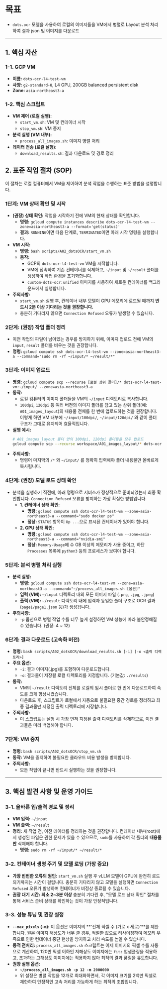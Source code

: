 # 목표

- `dots.ocr` 모델을 사용하여 로컬의 이미지들을 VM에서 병렬로 Layout 분석 처리하여 결과 json 및 이미지를 다운로드

---

## 1. 핵심 자산

### 1-1. GCP VM

- **이름:** `dots-ocr-l4-test-vm`
- **사양:** `g2-standard-8`, L4 GPU, 200GB balanced persistent disk
- **Zone:** `asia-northeast3-a`

### 1-2. 핵심 스크립트

- **VM 제어 (로컬 실행):**
  - `start_vm.sh`: VM 및 컨테이너 시작
  - `stop_vm.sh`: VM 중지
- **분석 실행 (VM 내부):**
  - `process_all_images.sh`: 이미지 병렬 처리
- **데이터 전송 (로컬 실행):**
  - `download_results.sh`: 결과 다운로드 및 경로 정리

## 2. 표준 작업 절차 (SOP)

이 절차는 로컬 컴퓨터에서 VM을 제어하여 분석 작업을 수행하는 표준 방법을 설명합니다.

### 1단계: VM 상태 확인 및 시작

- **(권장) 상태 확인:** 작업을 시작하기 전에 VM의 현재 상태를 확인합니다.
  - **명령:** `gcloud compute instances describe dots-ocr-l4-test-vm --zone=asia-northeast3-a --format='get(status)'`
  - **결과:** `RUNNING`이면 다음 단계로, `TERMINATED`이면 아래 시작 명령을 실행합니다.
- **VM 시작:**
  - **명령:** `bash scripts/A02_dotsOCR/start_vm.sh`
  - **동작:**
    - GCP의 `dots-ocr-l4-test-vm` VM을 시작합니다.
    - VM에 접속하여 기존 컨테이너를 삭제하고, `~/input` 및 `~/result` 폴더를 생성하여 작업 환경을 초기화합니다.
    - `custom-dots-ocr:unified` 이미지를 사용하여 새로운 컨테이너를 백그라운드에서 실행합니다.
- **주의사항:**
  - `start_vm.sh` 실행 후, 컨테이너 내부 모델이 GPU 메모리에 로드될 때까지 **반드시 2분 이상 기다리는 것을 권장합니다.**
  - 충분히 기다리지 않으면 `Connection Refused` 오류가 발생할 수 있습니다.

### 2단계: (권장) 작업 폴더 정리

- 이전 작업의 파일이 남아있는 경우를 방지하기 위해, 이미지 업로드 전에 VM의 `input`, `result` 폴더를 비우는 것을 권장합니다.
- **명령:** `gcloud compute ssh dots-ocr-l4-test-vm --zone=asia-northeast3-a --command="sudo rm -rf ~/input/* ~/result/*"`

### 3단계: 이미지 업로드

- **명령:** `gcloud compute scp --recurse [로컬 상위 폴더]/* dots-ocr-l4-test-vm:~/input/ --zone=asia-northeast3-a`
- **동작:**
  - 로컬 컴퓨터의 이미지 폴더들을 VM의 `~/input` 디렉토리로 복사합니다.
  - `100dpi`, `120dpi` 등 여러 버전의 이미지 폴더를 담고 있는 상위 폴더(예: `A01_images_layout`)의 내용물 전체를 한 번에 업로드하는 것을 권장합니다. 이렇게 하면 VM 내부에 `~/input/100dpi/`, `~/input/120dpi/` 와 같이 폴더 구조가 그대로 유지되어 효율적입니다.
- **실행 예시:**
  ```bash
  # A01_images_layout 폴더 안의 100dpi, 120dpi 폴더들을 모두 업로드
  gcloud compute scp --recurse workspace/A01_images_layout/* dots-ocr-l4-test-vm:~/input/ --zone=asia-northeast3-a
  ```
- **주의사항:**
  - 명령어 마지막의 `/*` 와 `~/input/` 를 정확히 입력해야 폴더 내용물만 올바르게 복사됩니다.

### 4단계: (권장) 모델 로드 상태 확인

- 분석을 실행하기 직전에, 아래 명령으로 서비스가 정상적으로 준비되었는지 최종 확인합니다. `Connection Refused` 오류를 방지하는 가장 확실한 방법입니다.
  - **1. 컨테이너 상태 확인:**
    - **명령:** `gcloud compute ssh dots-ocr-l4-test-vm --zone=asia-northeast3-a --command="sudo docker ps"`
    - **정상:** `STATUS` 항목이 `Up ...`으로 표시된 컨테이너가 있어야 합니다.
  - **2. GPU 상태 확인:**
    - **명령:** `gcloud compute ssh dots-ocr-l4-test-vm --zone=asia-northeast3-a --command="nvidia-smi"`
    - **정상:** `Memory-Usage`에 수 GB 이상의 메모리가 사용 중이고, 하단 `Processes` 목록에 `python3` 등의 프로세스가 보여야 합니다.

### 5단계: 분석 병렬 처리 실행

- **분석 실행:**
  - **명령:** `gcloud compute ssh dots-ocr-l4-test-vm --zone=asia-northeast3-a --command="~/process_all_images.sh [옵션]"`
  - **입력 (VM):** `~/input` 디렉토리 내의 모든 이미지 파일 (`.png`, `.jpg`, `.jpeg`)
  - **출력 (VM):** `~/result` 디렉토리 내에 입력과 동일한 폴더 구조로 OCR 결과(`page1/page1.json` 등)가 생성됩니다.
- **주의사항:**
  - `-p` 옵션으로 병렬 작업 수를 너무 높게 설정하면 VM 성능에 따라 불안정해질 수 있습니다. (권장: 4 ~ 12)

### 6단계: 결과 다운로드 (고속화 버전)

- **명령:** `bash scripts/A02_dotsOCR/download_results.sh [-i] [-o <출력 디렉토리>]`
- **주요 옵션:**
  - `-i`: 결과 이미지(.jpg)를 포함하여 다운로드합니다.
  - `-o`: 결과물이 저장될 로컬 디렉토리를 지정합니다. (기본값: `./results`)
- **동작:**
  - VM의 `~/result` 디렉토리 전체를 로컬의 임시 폴더로 한 번에 다운로드하여 속도를 크게 향상시켰습니다.
  - 다운로드 후, 스크립트가 로컬에서 자동으로 불필요한 중간 경로를 정리하고 최종 결과물만 지정된 출력 디렉토리에 저장합니다.
- **주의사항:**
  - 이 스크립트는 실행 시 가장 먼저 지정된 출력 디렉토리를 삭제하므로, 이전 결과물은 미리 백업해야 합니다.

### 7단계: VM 중지

- **명령:** `bash scripts/A02_dotsOCR/stop_vm.sh`
- **동작:** VM을 중지하여 불필요한 클라우드 비용 발생을 방지합니다.
- **주의사항:**
  - 모든 작업이 끝나면 반드시 실행하는 것을 권장합니다.

---

## 3. 핵심 발견 사항 및 운영 가이드

### 3-1. 올바른 입/출력 경로 및 정리

- **VM 입력:** `~/input`
- **VM 출력:** `~/result`
- **정리:** 새 작업 전, 이전 데이터를 정리하는 것을 권장합니다. 컨테이너 내부(root)에서 생성된 파일은 권한 문제가 있을 수 있으므로, `sudo`를 사용하여 각 폴더의 **내용물만** 삭제해야 합니다.
  - **명령:** `sudo rm -rf ~/input/* ~/result/*`

### 3-2. 컨테이너 생명 주기 및 모델 로딩 (가장 중요)

- **가장 빈번한 오류의 원인:** `start_vm.sh` 실행 후 vLLM 모델이 GPU에 완전히 로드되기까지는 시간이 걸립니다. 충분히 기다리지 않고 모델을 실행하면 `Connection Refused` 오류가 발생하며 컨테이너가 비정상 종료될 수 있습니다.
- **권장 대기 시간:** **최소 2~3분 이상** 충분히 기다린 후, "모델 로드 상태 확인" 절차를 통해 서비스 준비 상태를 확인하는 것이 가장 안정적입니다.

### 3-3. 성능 튜닝 및 권장 설정

- **`--max_pixels` (`-m`):** 이 옵션은 이미지의 **'전체 픽셀 수 (가로 x 세로)'**를 제한합니다. 원본 이미지 해상도가 너무 클 경우, 적절한 값으로 리사이징하여 메모리 부족으로 인한 컨테이너 중단 현상을 방지하고 처리 속도를 높일 수 있습니다.
- **동적 전처리:** `process_all_images.sh` 스크립트는 이제 이미지의 픽셀 수를 자동으로 계산하여, 120만 픽셀 이하인 저해상도 이미지에는 `fitz` 업샘플링을 적용하고, 초과하는 고해상도 이미지에는 적용하지 않아 최적의 결과 품질을 유도합니다.
- **권장 실행 옵션:**
  - **`~/process_all_images.sh -p 12 -m 2000000`**
  - 위 설정은 병렬 작업을 12개로 최대화하면서, 각 이미지 크기를 2백만 픽셀로 제한하여 안정적인 고속 처리를 가능하게 하는 최적의 조합입니다.

